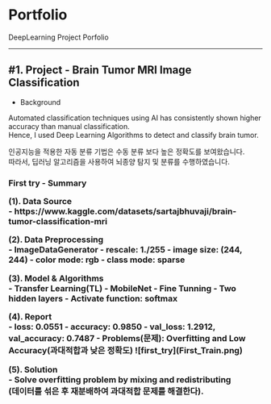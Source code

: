 # Portfolio
DeepLearning Project Porfolio

***
<h2> #1. Project - Brain Tumor MRI Image Classification </h2> 

- Background 
<p>Automated classification techniques using AI has consistently shown higher accuracy than manual classification.<br/>
  Hence, I used Deep Learning Algorithms to detect and classify brain tumor.</p>
<p>인공지능을 적용한 자동 분류 기법은 수동 분류 보다 높은 정확도를 보여왔습니다.<br/>
  따라서, 딥러닝 알고리즘을 사용하여 뇌종양 탐지 및 분류를 수행하였습니다.<p>

<h3> First try
- Summary
	<p>(1). Data Source <br/>
		- https://www.kaggle.com/datasets/sartajbhuvaji/brain-tumor-classification-mri </p>
	<p>(2). Data Preprocessing <br/>
		- ImageDataGenerator
      - rescale: 1./255
      - image size: (244, 244)
      - color mode: rgb
		  - class mode: sparse</p>
	<p>(3). Model & Algorithms <br/>
		- Transfer Learning(TL)
      - MobileNet
		- Fine Tunning
		  - Two hidden layers
      - Activate function: softmax</p>
	<p>(4). Report <br/>
    - loss: 0.0551 - accuracy: 0.9850
		- val_loss: 1.2912, val_accuracy: 0.7487
		- Problems(문제): Overfitting and Low Accuracy(과대적합과 낮은 정확도)
    ![first_try](First_Train.png)
	<p>(5). Solution <br/>
		- Solve overfitting problem by mixing and redistributing<br/>
    (데이터를 섞은 후 재분배하여 과대적합 문제를 해결한다).<br/>
